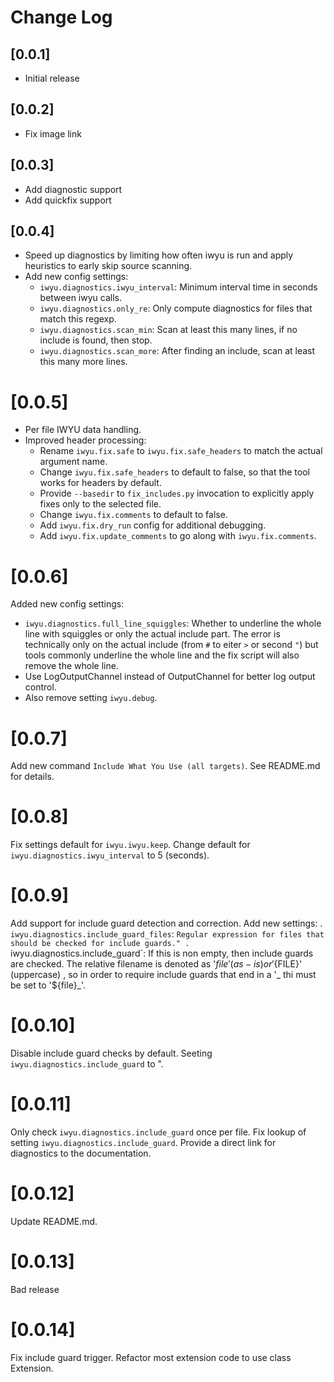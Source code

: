 # Change Log

## [0.0.1]

- Initial release

## [0.0.2]

- Fix image link

## [0.0.3]

- Add diagnostic support
- Add quickfix support

## [0.0.4]

- Speed up diagnostics by limiting how often iwyu is run and apply heuristics to early skip source scanning.
- Add new config settings:
    - `iwyu.diagnostics.iwyu_interval`: Minimum interval time in seconds between iwyu calls.
    - `iwyu.diagnostics.only_re`: Only compute diagnostics for files that match this regexp.
    - `iwyu.diagnostics.scan_min`: Scan at least this many lines, if no include is found, then stop.
    - `iwyu.diagnostics.scan_more`: After finding an include, scan at least this many more lines.

# [0.0.5]

- Per file IWYU data handling.
- Improved header processing:
    - Rename `iwyu.fix.safe` to `iwyu.fix.safe_headers` to match the actual argument name.
    - Change `iwyu.fix.safe_headers` to default to false, so that the tool works for headers by default.
    - Provide `--basedir` to `fix_includes.py` invocation to explicitly apply fixes only to the selected file.
    - Change `iwyu.fix.comments` to default to false.
    - Add `iwyu.fix.dry_run` config for additional debugging.
    - Add `iwyu.fix.update_comments` to go along with `iwyu.fix.comments`.

# [0.0.6]

Added new config settings:
-  `iwyu.diagnostics.full_line_squiggles`: Whether to underline the whole line with squiggles or only the actual include part. The error is technically only on the actual include (from `#` to eiter `>` or second `"`) but tools commonly underline the whole line and the fix script will also remove the whole line.
- Use LogOutputChannel instead of OutputChannel for better log output control.
- Also remove setting `iwyu.debug`.

# [0.0.7]

Add new command `Include What You Use (all targets)`. See README.md for details.

# [0.0.8]

Fix settings default for `iwyu.iwyu.keep`.
Change default for `iwyu.diagnostics.iwyu_interval` to 5 (seconds).

# [0.0.9]

Add support for include guard detection and correction.
Add new settings:
. `iwyu.diagnostics.include_guard_files`: `Regular expression for files that should be checked for include guards."
. `iwyu.diagnostics.include_guard`: If this is non empty, then include guards are checked. The relative filename is denoted as '${file}' (as-is) or '${FILE}' (uppercase) , so in order to require include guards that end in a '_ thi must be set to '${file}_'.

# [0.0.10]

Disable include guard checks by default. Seeting `iwyu.diagnostics.include_guard` to ".

# [0.0.11]

Only check `iwyu.diagnostics.include_guard` once per file.
Fix lookup of setting `iwyu.diagnostics.include_guard`.
Provide a direct link for diagnostics to the documentation.

# [0.0.12]

Update README.md.

# [0.0.13]

Bad release

# [0.0.14]

Fix include guard trigger.
Refactor most extension code to use class Extension.
